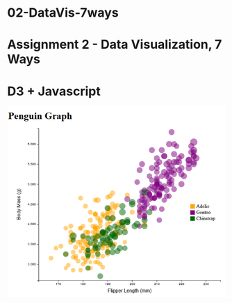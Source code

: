 # 02-DataVis-7ways

Assignment 2 - Data Visualization, 7 Ways  
===

# D3 + Javascript

![D3 and Javascript graph](img/d3_javascript.png)
